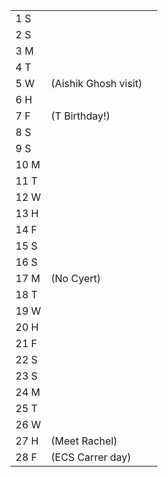 |      |                      |     |
| ---- | -------------------- | --- |
| 1  S |                      |     |
| 2  S |                      |     |
| 3  M |                      |     |
| 4  T |                      |     |
| 5  W | (Aishik Ghosh visit) |     |
| 6  H |                      |     |
| 7  F | (T Birthday!)        |     |
| 8  S |                      |     |
| 9  S |                      |     |
| 10 M |                      |     |
| 11 T |                      |     |
| 12 W |                      |     |
| 13 H |                      |     |
| 14 F |                      |     |
| 15 S |                      |     |
| 16 S |                      |     |
| 17 M | (No Cyert)           |     |
| 18 T |                      |     |
| 19 W |                      |     |
| 20 H |                      |     |
| 21 F |                      |     |
| 22 S |                      |     |
| 23 S |                      |     |
| 24 M |                      |     |
| 25 T |                      |     |
| 26 W |                      |     |
| 27 H | (Meet Rachel)        |     |
| 28 F | (ECS Carrer day)     |     |




